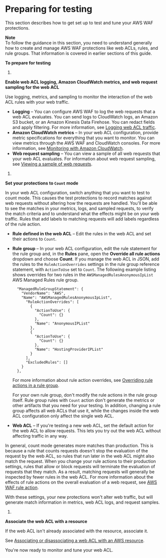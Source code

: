 # Preparing for testing<a name="web-acl-testing-prep"></a>

This section describes how to get set up to test and tune your AWS WAF protections\. 

**Note**  
To follow the guidance in this section, you need to understand generally how to create and manage AWS WAF protections like web ACLs, rules, and rule groups\. That information is covered in earlier sections of this guide\.

**To prepare for testing**

1. 

**Enable web ACL logging, Amazon CloudWatch metrics, and web request sampling for the web ACL**

   Use logging, metrics, and sampling to monitor the interaction of the web ACL rules with your web traffic\. 
   + **Logging** – You can configure AWS WAF to log the web requests that a web ACL evaluates\. You can send logs to CloudWatch logs, an Amazon S3 bucket, or an Amazon Kinesis Data Firehose\. You can redact fields and apply filtering\. For more information, see [Logging web ACL traffic](logging.md)\. 
   + **Amazon CloudWatch metrics** – In your web ACL configuration, provide metric specifications for everything that you want to monitor\. You can view metrics through the AWS WAF and CloudWatch consoles\. For more information, see [Monitoring with Amazon CloudWatch](monitoring-cloudwatch.md)\. 
   + **Web request sampling** – You can view a sample of all web requests that your web ACL evaluates\. For information about web request sampling, see [Viewing a sample of web requests](web-acl-testing-view-sample.md)\. 

1. 

**Set your protections to `Count` mode**

   In your web ACL configuration, switch anything that you want to test to count mode\. This causes the test protections to record matches against web requests without altering how the requests are handled\. You'll be able to see the matches in your metrics, logs, and sampled requests, to verify the match criteria and to understand what the effects might be on your web traffic\. Rules that add labels to matching requests will add labels regardless of the rule action\. 
   + **Rule defined in the web ACL** – Edit the rules in the web ACL and set their actions to `Count`\. 
   + **Rule group** – In your web ACL configuration, edit the rule statement for the rule group and, in the **Rules** pane, open the **Override all rule actions** dropdown and choose **Count**\. If you manage the web ACL in JSON, add the rules to the `RuleActionOverrides` settings in the rule group reference statement, with `ActionToUse` set to `Count`\. The following example listing shows overrides for two rules in the `AWSManagedRulesAnonymousIpList` AWS Managed Rules rule group\. 

     ```
       "ManagedRuleGroupStatement": {
         "VendorName": "AWS",
         "Name": "AWSManagedRulesAnonymousIpList",
           "RuleActionOverrides": [
             {
               "ActionToUse": {
                 "Count": {}
               },
               "Name": "AnonymousIPList"
             },
             {
               "ActionToUse": {
                 "Count": {}
               },
               "Name": "HostingProviderIPList"
             }
           ],
           "ExcludedRules": []
         }
       },
     ```

     For more information about rule action overrides, see [Overriding rule actions in a rule group](web-acl-rule-group-settings.md#web-acl-rule-group-rule-action-override)\.

     For your own rule group, don't modify the rule actions in the rule group itself\. Rule group rules with `Count` action don't generate the metrics or other artifacts that you need for your testing\. In addition, changing a rule group affects all web ACLs that use it, while the changes inside the web ACL configuration only affect the single web ACL\. 
   + **Web ACL** – If you're testing a new web ACL, set the default action for the web ACL to allow requests\. This lets you try out the web ACL without affecting traffic in any way\. 

   In general, count mode generates more matches than production\. This is because a rule that counts requests doesn't stop the evaluation of the request by the web ACL, so rules that run later in the web ACL might also match the request\. When you change your rule actions to their production settings, rules that allow or block requests will terminate the evaluation of requests that they match\. As a result, matching requests will generally be inspected by fewer rules in the web ACL\. For more information about the effects of rule actions on the overall evaluation of a web request, see [AWS WAF rule action](waf-rule-action.md)\. 

   With these settings, your new protections won't alter web traffic, but will generate match information in metrics, web ACL logs, and request samples\. 

1. 

**Associate the web ACL with a resource**

   If the web ACL isn't already associated with the resource, associate it\. 

   See [Associating or disassociating a web ACL with an AWS resource](web-acl-associating-aws-resource.md)\.

You're now ready to monitor and tune your web ACL\. 